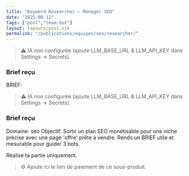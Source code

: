 ```yaml
---
title: "Keyword Researcher — Manager SEO"
date: "2025-08-12"
tags: ["post","team-bot"]
layout: layouts/post.njk
permalink: "/publications/equipes/seo/researcher/"
---
```

> ⚠️ IA non configurée (ajoute LLM_BASE_URL & LLM_API_KEY dans Settings → Secrets).

### Brief reçu
BRIEF:
> ⚠️ IA non configurée (ajoute LLM_BASE_URL & LLM_API_KEY dans Settings → Secrets).

### Brief reçu
Domaine: seo
Objectif: Sortir un plan SEO monétisable pour une niche précise avec une page 'offre' prête à vendre.
Rends un BRIEF utile et mesurable pour guider 3 bots.

Réalise ta partie uniquement.

> ⚙️ Ajoute ici le lien de paiement de ce sous-produit.
